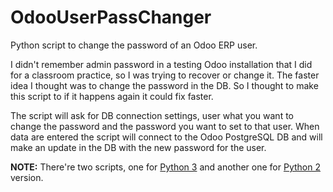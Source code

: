 # OdooUserPassChanger

Python script to change the password of an Odoo ERP user.

I didn't remember admin password in a testing Odoo installation that I did for a classroom practice, so I was trying to recover or change it. The faster idea I thought was to change the password in the DB. So I thought to make this script to if it happens again it could fix faster.

The script will ask for DB connection settings, user what you want to change the password and the password you want to set to that user. When data are entered the script will connect to the Odoo PostgreSQL DB and will make an update in the DB with the new password for the user.

**NOTE:**
There're two scripts, one for [Python 3](https://github.com/0xComposure/OdooUserPassChanger/blob/master/OdooUserPassChanger.py) and another one for [Python 2](https://github.com/0xComposure/OdooUserPassChanger/blob/master/OdooUserPassChanger.py) version.
